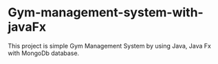 # Gym-management-system-with-javaFx

This project is simple Gym Management System by using Java, Java Fx with MongoDb database.

